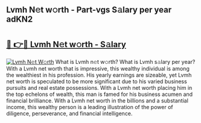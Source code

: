 ## Lvmh N𝚎t w𝚘rth - Part-vgs S𝚊lary per year adKN2

# <h2><a href="http://gc0hg9.nevu.top/?p=Lvmh">🔗 👉🔴 Lvmh N𝚎t w𝚘rth - S𝚊lary</a></h2>

[![Lvmh N𝚎t W𝚘rth](https://i.imgur.com/Oavwk0R.jpeg)](http://gc0hg9.nevu.top/?p=Lvmh)
What is Lvmh n𝚎t w𝚘rth? What is Lvmh s𝚊lary per year?
With a Lvmh net worth that is impressive, this wealthy individual is among the wealthiest in his profession. His yearly earnings are sizeable, yet Lvmh net worth is speculated to be more significant due to his varied business pursuits and real estate possessions. With a Lvmh net worth placing him in the top echelons of wealth, this man is famed for his business acumen and financial brilliance. With a Lvmh net worth in the billions and a substantial income, this wealthy person is a leading illustration of the power of diligence, perseverance, and financial intelligence.
